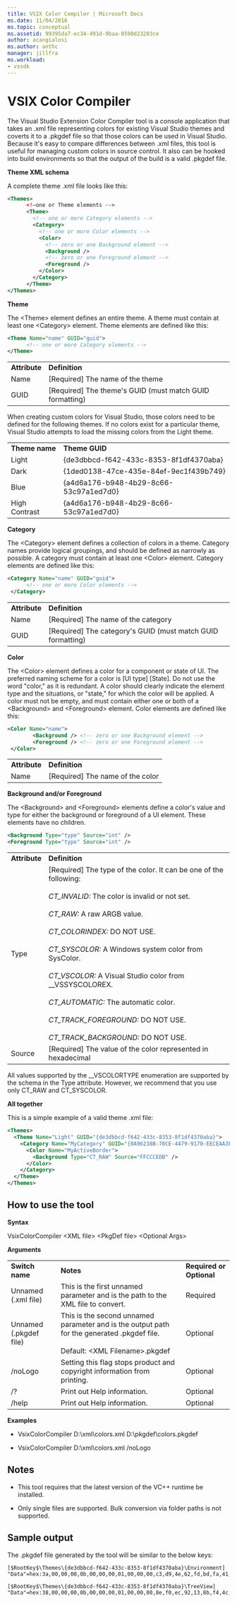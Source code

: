 ```yaml
---
title: VSIX Color Compiler | Microsoft Docs
ms.date: 11/04/2016
ms.topic: conceptual
ms.assetid: 99395da7-ec34-491d-9baa-0590d23283ce
author: acangialosi
ms.author: anthc
manager: jillfra
ms.workload:
- vssdk
---
```

# VSIX Color Compiler
The Visual Studio Extension Color Compiler tool is a console application that takes an .xml file representing colors for existing Visual Studio themes and coverts it to a .pkgdef file so that those colors can be used in Visual Studio. Because it's easy to compare differences between .xml files, this tool is useful for managing custom colors in source control. It also can be hooked into build environments so that the output of the build is a valid .pkgdef file.

 **Theme XML schema**

 A complete theme .xml file looks like this:

```xml
<Themes>
      <!—one or Theme elements -->
      <Theme>
        <!-- one or more Category elements -->
        <Category>
          <!-- one or more Color elements -->
          <Color>
            <!-- zero or one Background element -->
            <Background />
            <!-- zero or one Foreground element -->
            <Foreground />
          </Color>
        </Category>
      </Theme>
</Themes>
```

 **Theme**

 The \<Theme> element defines an entire theme. A theme must contain at least one \<Category> element. Theme elements are defined like this:

```xml
<Theme Name="name" GUID="guid">
      <!-- one or more Category elements -->
</Theme>
```

|||
|-|-|
|**Attribute**|**Definition**|
|Name|[Required] The name of the theme|
|GUID|[Required] The theme's GUID (must match GUID formatting)|

 When creating custom colors for Visual Studio, those colors need to be defined for the following themes. If no colors exist for a particular theme, Visual Studio attempts to load the missing colors from the Light theme.

|||
|-|-|
|**Theme name**|**Theme GUID**|
|Light|{de3dbbcd-f642-433c-8353-8f1df4370aba}|
|Dark|{1ded0138-47ce-435e-84ef-9ec1f439b749}|
|Blue|{a4d6a176-b948-4b29-8c66-53c97a1ed7d0}|
|High Contrast|{a4d6a176-b948-4b29-8c66-53c97a1ed7d0}|

 **Category**

 The \<Category> element defines a collection of colors in a theme. Category names provide logical groupings, and should be defined as narrowly as possible. A category must contain at least one \<Color> element. Category elements are defined like this:

```xml
<Category Name="name" GUID="guid">
      <!-- one or more Color elements -->
 </Category>
```

|||
|-|-|
|**Attribute**|**Definition**|
|Name|[Required] The name of the category|
|GUID|[Required] The category's GUID (must match GUID formatting)|

 **Color**

 The \<Color> element defines a color for a component or state of UI. The preferred naming scheme for a color is [UI type] [State]. Do not use the word "color," as it is redundant. A color should clearly indicate the element type and the situations, or "state," for which the color will be applied. A color must not be empty, and must contain either one or both of a \<Background> and \<Foreground> element. Color elements are defined like this:

```xml
<Color Name="name">
        <Background /> <!-- zero or one Background element -->
        <Foreground /> <!-- zero or one Foreground element -->
 </Color>
```

|||
|-|-|
|**Attribute**|**Definition**|
|Name|[Required] The name of the color|

 **Background and/or Foreground**

 The \<Background> and \<Foreground> elements define a color's value and type for either the background or foreground of a UI element. These elements have no children.

```xml
<Background Type="type" Source="int" />
<Foreground Type="type" Source="int" />
```

|||
|-|-|
|**Attribute**|**Definition**|
|Type|[Required] The type of the color. It can be one of the following:<br /><br /> *CT_INVALID:* The color is invalid or not set.<br /><br /> *CT_RAW:* A raw ARGB value.<br /><br /> *CT_COLORINDEX:* DO NOT USE.<br /><br /> *CT_SYSCOLOR:* A Windows system color from SysColor.<br /><br /> *CT_VSCOLOR:* A Visual Studio color from __VSSYSCOLOREX.<br /><br /> *CT_AUTOMATIC:* The automatic color.<br /><br /> *CT_TRACK_FOREGROUND:* DO NOT USE.<br /><br /> *CT_TRACK_BACKGROUND:* DO NOT USE.|
|Source|[Required] The value of the color represented in hexadecimal|

 All values supported by the __VSCOLORTYPE enumeration are supported by the schema in the Type attribute. However, we recommend that you use only CT_RAW and CT_SYSCOLOR.

 **All together**

 This is a simple example of a valid theme .xml file:

```xml
<Themes>
  <Theme Name="Light" GUID="{de3dbbcd-f642-433c-8353-8f1df4370aba}">
    <Category Name="MyCategory" GUID="{0A96238B-70CE-4479-9170-EECEAA3FCD58}">
      <Color Name="MyActiveBorder">
        <Background Type="CT_RAW" Source="FFCCCEDB" />
      </Color>
    </Category>
  </Theme>
</Themes>
```

## How to use the tool
 **Syntax**

 VsixColorCompiler \<XML file> \<PkgDef file> \<Optional Args>

 **Arguments**

||||
|-|-|-|
|**Switch name**|**Notes**|**Required or Optional**|
|Unnamed (.xml file)|This is the first unnamed parameter and is the path to the XML file to convert.|Required|
|Unnamed (.pkgdef file)|This is the second unnamed parameter and is the output path for the generated .pkgdef file.<br /><br /> Default: \<XML Filename>.pkgdef|Optional|
|/noLogo|Setting this flag stops product and copyright information from printing.|Optional|
|/?|Print out Help information.|Optional|
|/help|Print out Help information.|Optional|

 **Examples**

- VsixColorCompiler D:\xml\colors.xml D:\pkgdef\colors.pkgdef

- VsixColorCompiler D:\xml\colors.xml /noLogo

## Notes

- This tool requires that the latest version of the VC++ runtime be installed.

- Only single files are supported. Bulk conversion via folder paths is not supported.

## Sample output
 The .pkgdef file generated by the tool will be similar to the below keys:

```
[$RootKey$\Themes\{de3dbbcd-f642-433c-8353-8f1df4370aba}\Environment]
"Data"=hex:3a,00,00,00,0b,00,00,00,01,00,00,00,c3,d9,4e,62,fd,bd,fa,41,96,c3,7c,82,4e,a3,2e,3d,01,00,00,00,0c,00,00,00,41,63,74,69,76,65,42,6f,72,64,65,72,01,cc,ce,db,ff,01,33,31,24,ff

[$RootKey$\Themes\{de3dbbcd-f642-433c-8353-8f1df4370aba}\TreeView]
"Data"=hex:38,00,00,00,0b,00,00,00,01,00,00,00,8e,f0,ec,92,13,8b,f4,4c,99,e9,ae,26,92,38,21,85,01,00,00,00,0a,00,00,00,42,61,63,6b,67,72,6f,75,6e,64,01,f5,f5,f5,ff,01,1e,1e,1e,ff
```
